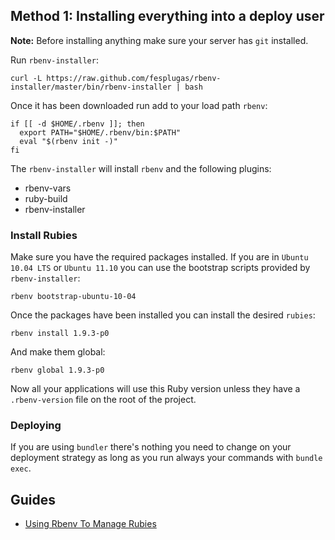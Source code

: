 ## Method 1: Installing everything into a deploy user

**Note:** Before installing anything make sure your server has `git` installed.

Run `rbenv-installer`:

    curl -L https://raw.github.com/fesplugas/rbenv-installer/master/bin/rbenv-installer | bash

Once it has been downloaded run add to your load path `rbenv`:

```
if [[ -d $HOME/.rbenv ]]; then
  export PATH="$HOME/.rbenv/bin:$PATH"
  eval "$(rbenv init -)"
fi
```

The `rbenv-installer` will install `rbenv` and the following plugins:

- rbenv-vars
- ruby-build
- rbenv-installer

### Install Rubies

Make sure you have the required packages installed. If you are in `Ubuntu 10.04 LTS` or `Ubuntu 11.10` you can use the bootstrap scripts provided by `rbenv-installer`:

    rbenv bootstrap-ubuntu-10-04

Once the packages have been installed you can install the desired `rubies`:

    rbenv install 1.9.3-p0

And make them global:

    rbenv global 1.9.3-p0

Now all your applications will use this Ruby version unless they have a `.rbenv-version` file on the root of the project.

### Deploying

If you are using `bundler` there's nothing you need to change on your deployment strategy as long as you run always your commands with `bundle exec`.

## Guides

- [Using Rbenv To Manage Rubies](http://shapeshed.com/using-rbenv-to-manage-rubies/)